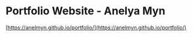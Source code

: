 # Portfolio Website - Anelya Myn
[https://anelmyn.github.io/portfolio/](https://anelmyn.github.io/portfolio/)
